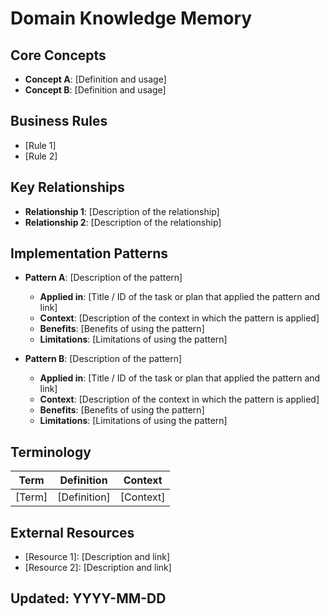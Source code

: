 # Domain Knowledge Memory

## Core Concepts

- **Concept A**: [Definition and usage]
- **Concept B**: [Definition and usage]

## Business Rules

- [Rule 1]
- [Rule 2]

## Key Relationships

- **Relationship 1**: [Description of the relationship]
- **Relationship 2**: [Description of the relationship]

## Implementation Patterns

- **Pattern A**: [Description of the pattern]
  - **Applied in**: [Title / ID of the task or plan that applied the pattern and link]
  - **Context**: [Description of the context in which the pattern is applied]
  - **Benefits**: [Benefits of using the pattern]
  - **Limitations**: [Limitations of using the pattern]

- **Pattern B**: [Description of the pattern]
  - **Applied in**: [Title / ID of the task or plan that applied the pattern and link]
  - **Context**: [Description of the context in which the pattern is applied]
  - **Benefits**: [Benefits of using the pattern]
  - **Limitations**: [Limitations of using the pattern]

## Terminology

| Term | Definition | Context |
|------|------------|---------|
| [Term] | [Definition] | [Context] |

## External Resources

- [Resource 1]: [Description and link]
- [Resource 2]: [Description and link]

## Updated: YYYY-MM-DD
